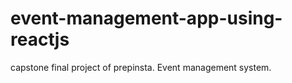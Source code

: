 # event-management-app-using-reactjs
capstone final  project of  prepinsta. Event management system.
